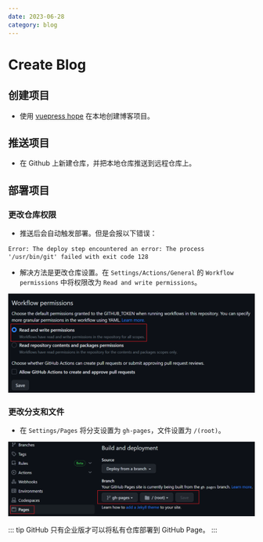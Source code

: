 ```yaml
---
date: 2023-06-28
category: blog
---
```


# Create Blog

## 创建项目

- 使用 [vuepress hope](https://theme-hope.vuejs.press/zh/cookbook/tutorial/) 在本地创建博客项目。

## 推送项目

- 在 Github 上新建仓库，并把本地仓库推送到远程仓库上。

## 部署项目

### 更改仓库权限

- 推送后会自动触发部署。但是会报以下错误：

```text
Error: The deploy step encountered an error: The process '/usr/bin/git' failed with exit code 128
```

- 解决方法是更改仓库设置。在 `Settings/Actions/General` 的 `Workflow permissions` 中将权限改为 `Read and write permissions`。

![更改仓库权限](./_image/change_repo_permission.png)

### 更改分支和文件

- 在 `Settings/Pages` 将分支设置为 `gh-pages`，文件设置为 `/(root)`。

![更改仓库分支和文件](./_image/change_repo_pages.png)

::: tip
GitHub 只有企业版才可以将私有仓库部署到 GitHub Page。
:::
